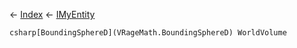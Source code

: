 ← [Index](Api-Index) ← [IMyEntity](VRage.Game.ModAPI.Ingame.IMyEntity)

```csharp[BoundingSphereD](VRageMath.BoundingSphereD) WorldVolume```